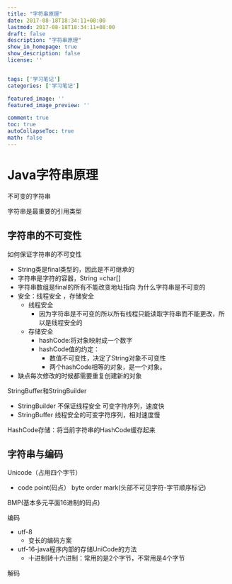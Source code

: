 ```yaml
---
title: "字符串原理"
date: 2017-08-18T18:34:11+08:00
lastmod: 2017-08-18T18:34:11+08:00
draft: false
description: "字符串原理"
show_in_homepage: true
show_description: false
license: ''


tags: ['学习笔记']
categories: ['学习笔记']

featured_image: ''
featured_image_preview: ''

comment: true
toc: true
autoCollapseToc: true
math: false
---
```


<!--more-->

# Java字符串原理

不可变的字符串

字符串是最重要的引用类型

## 字符串的不可变性

如何保证字符串的不可变性
- String类是final类型的，因此是不可继承的
- 字符串是字符的容器，String =char[]
- 字符串数组是final的所有不能改变地址指向
为什么字符串是不可变的
- 安全：线程安全 ，存储安全
    - 线程安全
        - 因为字符串是不可变的所以所有线程只能读取字符串而不能更改，所以是线程安全的
    - 存储安全
        - hashCode:将对象映射成一个数字
        - hashCode值的约定：
            - 数值不可变性，决定了String对象不可变性
            - 两个hashCode相等的对象，是一个对象。
- 缺点每次修改的时候都需要重复创建新的对象

StringBuffer和StringBuilder
- StringBuilder 不保证线程安全 可变字符序列，速度快
- StringBuffer 线程安全的可变字符序列，相对速度慢

HashCode存储：将当前字符串的HashCode缓存起来

## 字符串与编码 
Unicode（占用四个字节）
- code point(码点）
byte order mark(头部不可见字符-字节顺序标记)

BMP(基本多元平面16进制的码点)

编码
- utf-8
    - 变长的编码方案 
- utf-16-java程序内部的存储UniCode的方法
    - 十进制转十六进制：常用的是2个字节，不常用是4个字节


解码